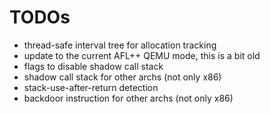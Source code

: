 # TODOs

+ thread-safe interval tree for allocation tracking
+ update to the current AFL++ QEMU mode, this is a bit old
+ flags to disable shadow call stack
+ shadow call stack for other archs (not only x86)
+ stack-use-after-return detection
+ backdoor instruction for other archs (not only x86)
